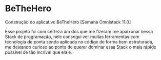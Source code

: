 # BeTheHero
Construção do aplicativo BeTheHero  [Semana Omnistack 11.0]


Esse projeto foi com certeza um dos que me fizeram me apaixonar nessa Stack de programação, nele consegui ver muitas ferramentas com tecnologia de ponta sendo aplicada no código de forma bem estruturada, me deixando curioso ao ponto de querer dominar essa Stack o mais rápido possível de tão incrível que ela é.
